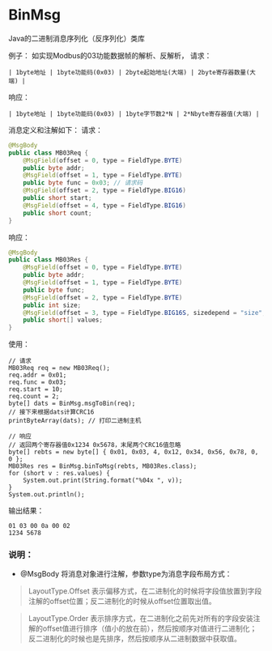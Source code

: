 BinMsg
======

Java的二进制消息序列化（反序列化）类库


例子：
如实现Modbus的03功能数据帧的解析、反解析，
请求：
```
| 1byte地址 | 1byte功能码(0x03) | 2byte起始地址(大端) | 2byte寄存器数量(大端) |
```
响应：
```
| 1byte地址 | 1byte功能码(0x03) | 1byte字节数2*N | 2*Nbyte寄存器值(大端) |
```

消息定义和注解如下：
请求：
```java
@MsgBody
public class MB03Req {
	@MsgField(offset = 0, type = FieldType.BYTE)
	public byte addr;
	@MsgField(offset = 1, type = FieldType.BYTE)
	public byte func = 0x03; // 请求码
	@MsgField(offset = 2, type = FieldType.BIG16)
	public short start;
	@MsgField(offset = 4, type = FieldType.BIG16)
	public short count;
}
```

响应：
```java
@MsgBody
public class MB03Res {
	@MsgField(offset = 0, type = FieldType.BYTE)
	public byte addr;
	@MsgField(offset = 1, type = FieldType.BYTE)
	public byte func;
	@MsgField(offset = 2, type = FieldType.BYTE)
	public int size;
	@MsgField(offset = 3, type = FieldType.BIG16S, sizedepend = "size", sizeunit = 2)
	public short[] values;
}
```

使用：
```
// 请求
MB03Req req = new MB03Req();
req.addr = 0x01;
req.func = 0x03;
req.start = 10;
req.count = 2;
byte[] dats = BinMsg.msgToBin(req);
// 接下来根据dats计算CRC16
printByteArray(dats); // 打印二进制主机

// 响应
// 返回两个寄存器值0x1234 0x5678，末尾两个CRC16值忽略
byte[] rebts = new byte[] { 0x01, 0x03, 4, 0x12, 0x34, 0x56, 0x78, 0, 0 };
MB03Res res = BinMsg.binToMsg(rebts, MB03Res.class);
for (short v : res.values) {
	System.out.print(String.format("%04x ", v));
}
System.out.println();
```

输出结果：
```
01 03 00 0a 00 02 
1234 5678 

```

### 说明：
* @MsgBody 将消息对象进行注解，参数type为消息字段布局方式：

>	LayoutType.Offset 表示偏移方式，在二进制化的时候将字段值放置到字段注解的offset位置；反二进制化的时候从offset位置取出值。

>	LayoutType.Order  表示排序方式，在二进制化之前先对所有的字段安装注解的offset值进行排序（值小的放在前），然后按顺序对值进行二进制化；反二进制化的时候也是先排序，然后按顺序从二进制数据中获取值。




